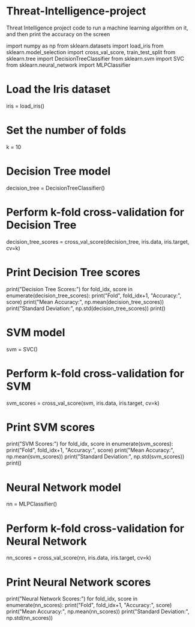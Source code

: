 # Threat-Intelligence-project
Threat Intelligence project code to run a machine learning algorithm on it, and then print the accuracy on the screen

import numpy as np
from sklearn.datasets import load_iris
from sklearn.model_selection import cross_val_score, train_test_split
from sklearn.tree import DecisionTreeClassifier
from sklearn.svm import SVC
from sklearn.neural_network import MLPClassifier

# Load the Iris dataset
iris = load_iris()

# Set the number of folds
k = 10

# Decision Tree model
decision_tree = DecisionTreeClassifier()

# Perform k-fold cross-validation for Decision Tree
decision_tree_scores = cross_val_score(decision_tree, iris.data, iris.target, cv=k)

# Print Decision Tree scores
print("Decision Tree Scores:")
for fold_idx, score in enumerate(decision_tree_scores):
    print("Fold", fold_idx+1, "Accuracy:", score)
print("Mean Accuracy:", np.mean(decision_tree_scores))
print("Standard Deviation:", np.std(decision_tree_scores))
print()

# SVM model
svm = SVC()

# Perform k-fold cross-validation for SVM
svm_scores = cross_val_score(svm, iris.data, iris.target, cv=k)

# Print SVM scores
print("SVM Scores:")
for fold_idx, score in enumerate(svm_scores):
    print("Fold", fold_idx+1, "Accuracy:", score)
print("Mean Accuracy:", np.mean(svm_scores))
print("Standard Deviation:", np.std(svm_scores))
print()

# Neural Network model
nn = MLPClassifier()

# Perform k-fold cross-validation for Neural Network
nn_scores = cross_val_score(nn, iris.data, iris.target, cv=k)

# Print Neural Network scores
print("Neural Network Scores:")
for fold_idx, score in enumerate(nn_scores):
    print("Fold", fold_idx+1, "Accuracy:", score)
print("Mean Accuracy:", np.mean(nn_scores))
print("Standard Deviation:", np.std(nn_scores))
